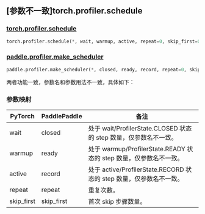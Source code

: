 ## [参数不一致]torch.profiler.schedule

### [torch.profiler.schedule](https://pytorch.org/docs/1.13/profiler.html#torch.profiler.schedule)

```python
torch.profiler.schedule(*, wait, warmup, active, repeat=0, skip_first=0)
```

### [paddle.profiler.make_scheduler](https://www.paddlepaddle.org.cn/documentation/docs/zh/api/paddle/profiler/make_scheduler_cn.html)

```python
paddle.profiler.make_scheduler(*, closed, ready, record, repeat=0, skip_first=0)
```

两者功能一致，参数名和参数用法不一致，具体如下：

### 参数映射

| PyTorch    | PaddlePaddle | 备注                                                                |
| ---------- | ------------ | ------------------------------------------------------------------- |
| wait       | closed       | 处于 wait/ProfilerState.CLOSED 状态的 step 数量，仅参数名不一致。   |
| warmup     | ready        | 处于 warmup/ProfilerState.READY 状态的 step 数量，仅参数名不一致。  |
| active     | record       | 处于 active/ProfilerState.RECORD 状态的 step 数量，仅参数名不一致。 |
| repeat     | repeat       | 重复次数。                                                          |
| skip_first | skip_first   | 首次 skip 步骤数量。                                                |
